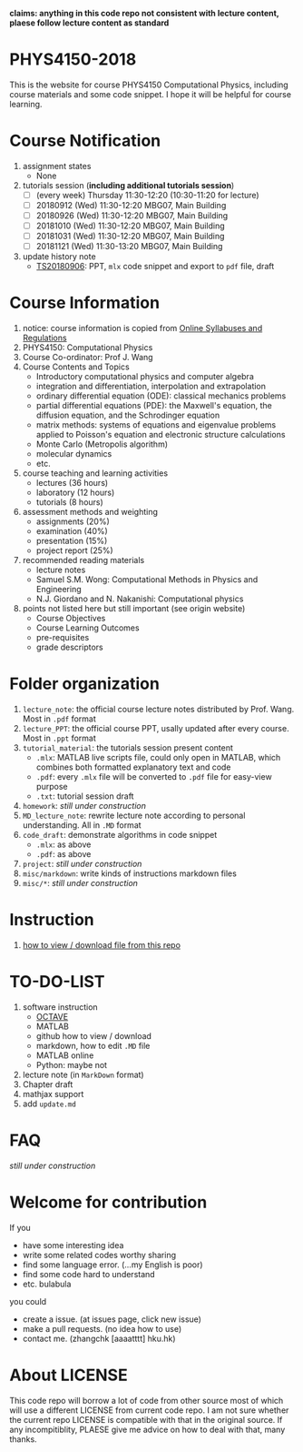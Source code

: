**claims: anything in this code repo not consistent with lecture content, plaese follow lecture content as standard**


# PHYS4150-2018
This is the website for course PHYS4150 Computational Physics, including course materials and some code snippet. 
I hope it will be helpful for course learning.


# Course Notification
1. assignment states
   * None
2. tutorials session (**including additional tutorials session**)
   - [ ] (every week) Thursday 11:30-12:20 (10:30-11:20 for lecture)
   - [ ] 20180912 (Wed) 11:30-12:20 MBG07, Main Building
   - [ ] 20180926 (Wed) 11:30-12:20 MBG07, Main Building
   - [ ] 20181010 (Wed) 11:30-12:20 MBG07, Main Building
   - [ ] 20181031 (Wed) 11:30-12:20 MBG07, Main Building
   - [ ] 20181121 (Wed) 11:30-13:20 MBG07, Main Building
3. update history note
   - [TS20180906](https://github.com/husisy/PHYS4150-2018/tree/master/tutorial_material/TS20180906): PPT, ```mlx``` code snippet and export to ```pdf``` file, draft


# Course Information
1. notice: course information is copied from [Online Syllabuses and Regulations](https://webapp.science.hku.hk/sr4/servlet/enquiry?Type=Course&course_code=PHYS4150)
2. PHYS4150: Computational Physics
3. Course Co-ordinator: Prof J. Wang
4. Course Contents and Topics
   * Introductory computational physics and computer algebra
   * integration and differentiation, interpolation and extrapolation
   * ordinary differential equation (ODE): classical mechanics problems
   * partial differential equations (PDE): the Maxwell's equation, the diffusion equation, and the Schrodinger equation
   * matrix methods: systems of equations and eigenvalue problems applied to Poisson's equation and electronic structure calculations
   * Monte Carlo (Metropolis algorithm)
   * molecular dynamics
   * etc.
5. course teaching and learning activities
   * lectures (36 hours)
   * laboratory (12 hours)
   * tutorials (8 hours)
6. assessment methods and weighting
   * assignments (20%)
   * examination (40%)
   * presentation (15%)
   * project report (25%)
7. recommended reading materials
   * lecture notes
   * Samuel S.M. Wong: Computational Methods in Physics and Engineering
   * N.J. Giordano and N. Nakanishi: Computational physics
8. points not listed here but still important (see origin website)
   * Course Objectives
   * Course Learning Outcomes
   * pre-requisites
   * grade descriptors


# Folder organization
1. ```lecture_note```: the official course lecture notes distributed by Prof. Wang. Most in ```.pdf``` format
2. ```lecture_PPT```: the official course PPT, usally updated after every course. Most in ```.ppt``` format
3. ```tutorial_material```: the tutorials session present content
   * ```.mlx```: MATLAB live scripts file, could only open in MATLAB, which combines both formatted explanatory text and code
   * ```.pdf```: every ```.mlx``` file will be converted to ```.pdf``` file for easy-view purpose
   * ```.txt```: tutorial session draft
4. ```homework```: *still under construction*
5. ```MD_lecture_note```: rewrite lecture note according to personal understanding. All in ```.MD``` format
6. ```code_draft```: demonstrate algorithms in code snippet
   * ```.mlx```: as above
   * ```.pdf```: as above
7. ```project```: *still under construction*
8. ```misc/markdown```: write kinds of instructions markdown files
9. ```misc/*```: *still under construction*


# Instruction
1. [how to view / download file from this repo](https://github.com/husisy/PHYS4150-2018/tree/master/misc/markdown/view_and_download_file.md)

# TO-DO-LIST
1. software instruction
    * [OCTAVE](https://www.gnu.org/software/octave/)
    * MATLAB
    * github how to view / download
    * markdown, how to edit ```.MD``` file
    * MATLAB online
    * Python: maybe not
2. lecture note (in ```MarkDown``` format)
3. Chapter draft
4. mathjax support
5. add ```update.md```


# FAQ
*still under construction*


# Welcome for contribution
If you
* have some interesting idea
* write some related codes worthy sharing
* find some language error. (...my English is poor)
* find some code hard to understand
* etc. bulabula

you could
* create a issue. (at issues page, click new issue)
* make a pull requests. (no idea how to use)
* contact me. (zhangchk [aaaatttt] hku.hk)


# About LICENSE
This code repo will borrow a lot of code from other source most of which will use a different LICENSE from current code repo. I am not sure whether the current repo LICENSE is compatible with that in the original source. If any incompitiblity, PLAESE give me advice on how to deal with that, many thanks.
